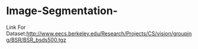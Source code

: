 # Image-Segmentation-
Link For Dataset:http://www.eecs.berkeley.edu/Research/Projects/CS/vision/grouping/BSR/BSR_bsds500.tgz
